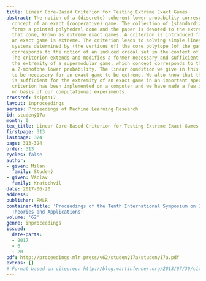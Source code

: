 ```yaml
---
title: Linear Core-Based Criterion for Testing Extreme Exact Games
abstract: The notion of a (discrete) coherent lower probability corresponds to a game-theoretical
  concept of an exact (cooperative) game. The collection of (standardized) exact games
  forms a pointed polyhedral cone and the paper is devoted to the extreme rays of
  that cone, known as extreme exact games. A criterion is introduced for testing whether
  an exact game is extreme. The criterion leads to solving simple linear equation
  systems determined by (the vertices of) the core polytope (of the game), which concept
  corresponds to the notion of an induced credal set in the context of imprecise probabilities.
  The criterion extends and modifies a former necessary and sufficient condition for
  the extremity of a supermodular game, which concept corresponds to the notion of
  a 2-monotone lower probability. The linear condition we give in this paper is shown
  to be necessary for an exact game to be extreme. We also know that the condition
  is sufficient for the extremity of an exact game in an important special case. The
  criterion has been implemented on a computer and we have made a few observations
  on basis of our computational experiments.
crossref: isipta17
layout: inproceedings
series: Proceedings of Machine Learning Research
id: studený17a
month: 0
tex_title: Linear Core-Based Criterion for Testing Extreme Exact Games
firstpage: 313
lastpage: 324
page: 313-324
order: 313
cycles: false
author:
- given: Milan
  family: Studený
- given: Václav
  family: Kratochvı́l
date: 2017-06-20
address: 
publisher: PMLR
container-title: 'Proceedings of the Tenth International Symposium on Imprecise Probability:
  Theories and Applications'
volume: '62'
genre: inproceedings
issued:
  date-parts:
  - 2017
  - 6
  - 20
pdf: http://proceedings.mlr.press/v62/studený17a/studený17a.pdf
extras: []
# Format based on citeproc: http://blog.martinfenner.org/2013/07/30/citeproc-yaml-for-bibliographies/
---
```

